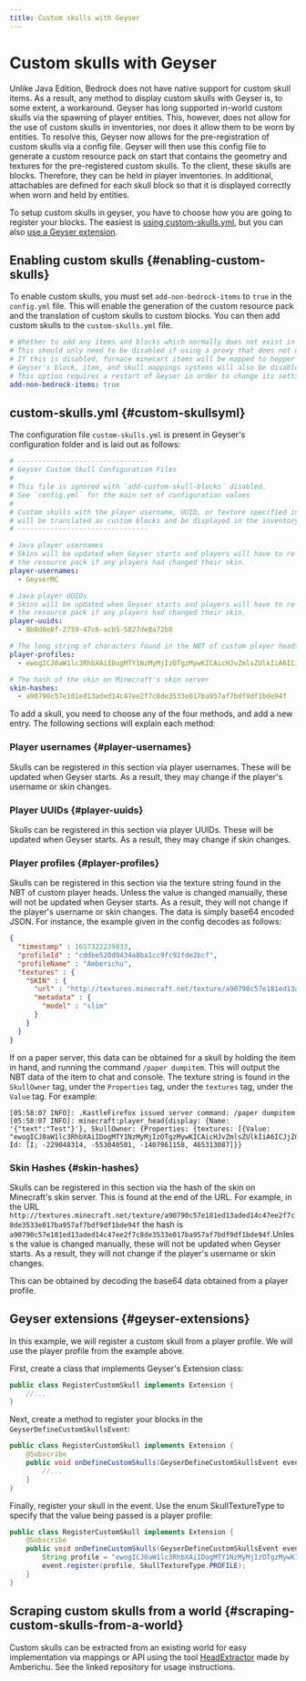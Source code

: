 ```yaml
---
title: Custom skulls with Geyser
---
```


# Custom skulls with Geyser

Unlike Java Edition, Bedrock does not have native support for custom skull items. As a result, any method to display custom skulls with Geyser is, to some extent, a workaround. Geyser has long supported in-world custom skulls via the spawning of player entities. This, however, does not allow for the use of custom skulls in inventories, nor does it allow them to be worn by entities. To resolve this, Geyser now allows for the pre-registration of custom skulls via a config file. Geyser will then use this config file to generate a custom resource pack on start that contains the geometry and textures for the pre-registered custom skulls. To the client, these skulls are blocks. Therefore, they can be held in player inventories. In additional, attachables are defined for each skull block so that it is displayed correctly when worn and held by entities.

To setup custom skulls in geyser, you have to choose how you are going to register your blocks. The easiest is [using custom-skulls.yml](#custom-skullsyml), but you can also [use a Geyser extension](#geyser-extensions).

## Enabling custom skulls {#enabling-custom-skulls}

To enable custom skulls, you must set `add-non-bedrock-items` to `true` in the `config.yml` file. This will enable the generation of the custom resource pack and the translation of custom skulls to custom blocks. You can then add custom skulls to the `custom-skulls.yml` file.

```yaml
# Whether to add any items and blocks which normally does not exist in Bedrock Edition.
# This should only need to be disabled if using a proxy that does not use the "transfer packet" style of server switching.
# If this is disabled, furnace minecart items will be mapped to hopper minecart items.
# Geyser's block, item, and skull mappings systems will also be disabled.
# This option requires a restart of Geyser in order to change its setting.
add-non-bedrock-items: true
```

## custom-skulls.yml {#custom-skullsyml}

The configuration file `custom-skulls.yml` is present in Geyser's configuration folder and is laid out as follows:

```yml
# --------------------------------
# Geyser Custom Skull Configuration Files
#
# This file is ignored with `add-custom-skull-blocks` disabled.
# See `config.yml` for the main set of configuration values
#
# Custom skulls with the player username, UUID, or texture specified in this file
# will be translated as custom blocks and be displayed in the inventory and on entities.
# --------------------------------

# Java player usernames
# Skins will be updated when Geyser starts and players will have to re-download
# the resource pack if any players had changed their skin.
player-usernames:
  - GeyserMC

# Java player UUIDs
# Skins will be updated when Geyser starts and players will have to re-download
# the resource pack if any players had changed their skin.
player-uuids:
  - 8b8d8e8f-2759-47c6-acb5-5827de8a72b8

# The long string of characters found in the NBT of custom player heads
player-profiles:
  - ewogICJ0aW1lc3RhbXAiIDogMTY1NzMyMjIzOTgzMywKICAicHJvZmlsZUlkIiA6ICJjZGRiZTUyMGQwNDM0YThiYTFjYzlmYzkyZmRlMmJjZiIsCiAgInByb2ZpbGVOYW1lIiA6ICJBbWJlcmljaHUiLAogICJ0ZXh0dXJlcyIgOiB7CiAgICAiU0tJTiIgOiB7CiAgICAgICJ1cmwiIDogImh0dHA6Ly90ZXh0dXJlcy5taW5lY3JhZnQubmV0L3RleHR1cmUvYTkwNzkwYzU3ZTE4MWVkMTNhZGVkMTRjNDdlZTJmN2M4ZGUzNTMzZTAxN2JhOTU3YWY3YmRmOWRmMWJkZTk0ZiIsCiAgICAgICJtZXRhZGF0YSIgOiB7CiAgICAgICAgIm1vZGVsIiA6ICJzbGltIgogICAgICB9CiAgICB9CiAgfQp9

# The hash of the skin on Minecraft's skin server
skin-hashes:
  - a90790c57e181ed13aded14c47ee2f7c8de3533e017ba957af7bdf9df1bde94f
```

To add a skull, you need to choose any of the four methods, and add a new entry. The following sections will explain each method:

### Player usernames {#player-usernames}

Skulls can be registered in this section via player usernames. These will be updated when Geyser starts. As a result, they may change if the player's username or skin changes.

### Player UUIDs {#player-uuids}

Skulls can be registered in this section via player UUIDs. These will be updated when Geyser starts. As a result, they may change if skin changes.

### Player profiles {#player-profiles}

Skulls can be registered in this section via the texture string found in the NBT of custom player heads. Unless the value is changed manually, these will not be updated when Geyser starts. As a result, they will not change if the player's username or skin changes. The data is simply base64 encoded JSON. For instance, the example given in the config decodes as follows:

```json
{
  "timestamp" : 1657322239833,
  "profileId" : "cddbe520d0434a8ba1cc9fc92fde2bcf",
  "profileName" : "Amberichu",
  "textures" : {
    "SKIN" : {
      "url" : "http://textures.minecraft.net/texture/a90790c57e181ed13aded14c47ee2f7c8de3533e017ba957af7bdf9df1bde94f",
      "metadata" : {
        "model" : "slim"
      }
    }
  }
}
```

If on a paper server, this data can be obtained for a skull by holding the item in hand, and running the command `/paper dumpitem`. This will output the NBT data of the item to chat and console. The texture string is found in the `SkullOwner` tag, under the `Properties` tag, under the `textures` tag, under the `Value` tag. For example:

```log
[05:58:07 INFO]: .KastleFirefox issued server command: /paper dumpitem
[05:58:07 INFO]: minecraft:player_head{display: {Name: '{"text":"Test"}'}, SkullOwner: {Properties: {textures: [{Value: "ewogICJ0aW1lc3RhbXAiIDogMTY1NzMyMjIzOTgzMywKICAicHJvZmlsZUlkIiA6ICJjZGRiZTUyMGQwNDM0YThiYTFjYzlmYzkyZmRlMmJjZiIsCiAgInByb2ZpbGVOYW1lIiA6ICJkYXZjaG9vIiwKICAidGV4dHVyZXMiIDogewogICAgIlNLSU4iIDogewogICAgICAidXJsIiA6ICJodHRwOi8vdGV4dHVyZXMubWluZWNyYWZ0Lm5ldC90ZXh0dXJlL2E5MDc5MGM1N2UxODFlZDEzYWRlZDE0YzQ3ZWUyZjdjOGRlMzUzM2UwMTdiYTk1N2FmN2JkZjlkZjFiZGU5NGYiLAogICAgICAibWV0YWRhdGEiIDogewogICAgICAgICJtb2RlbCIgOiAic2xpbSIKICAgICAgfQogICAgfQogIH0KfQ"}]}, Id: [I; -229048314, -553040501, -1407961158, 465313087]}}
```

### Skin Hashes {#skin-hashes}

Skulls can be registered in this section via the hash of the skin on Minecraft's skin server. This is found at the end of the URL. For example, in the URL `http://textures.minecraft.net/texture/a90790c57e181ed13aded14c47ee2f7c8de3533e017ba957af7bdf9df1bde94f` the hash is `a90790c57e181ed13aded14c47ee2f7c8de3533e017ba957af7bdf9df1bde94f`.Unless the value is changed manually, these will not be updated when Geyser starts. As a result, they will not change if the player's username or skin changes.

This can be obtained by decoding the base64 data obtained from a player profile.

## Geyser extensions {#geyser-extensions}

In this example, we will register a custom skull from a player profile. We will use the player profile from the example above.

First, create a class that implements Geyser's Extension class:

```java
public class RegisterCustomSkull implements Extension {
    //...
}
```

Next, create a method to register your blocks in the `GeyserDefineCustomSkullsEvent`:

```java
public class RegisterCustomSkull implements Extension {
    @Subscribe
    public void onDefineCustomSkulls(GeyserDefineCustomSkullsEvent event) {
        //...
    }
}
```

Finally, register your skull in the event. Use the enum SkullTextureType to specify that the value being passed is a player profile:

```java
public class RegisterCustomSkull implements Extension {
    @Subscribe
    public void onDefineCustomSkulls(GeyserDefineCustomSkullsEvent event) {
        String profile = "ewogICJ0aW1lc3RhbXAiIDogMTY1NzMyMjIzOTgzMywKICAicHJvZmlsZUlkIiA6ICJjZGRiZTUyMGQwNDM0YThiYTFjYzlmYzkyZmRlMmJjZiIsCiAgInByb2ZpbGVOYW1lIiA6ICJkYXZjaG9vIiwKICAidGV4dHVyZXMiIDogewogICAgIlNLSU4iIDogewogICAgICAidXJsIiA6ICJodHRwOi8vdGV4dHVyZXMubWluZWNyYWZ0Lm5ldC90ZXh0dXJlL2E5MDc5MGM1N2UxODFlZDEzYWRlZDE0YzQ3ZWUyZjdjOGRlMzUzM2UwMTdiYTk1N2FmN2JkZjlkZjFiZGU5NGYiLAogICAgICAibWV0YWRhdGEiIDogewogICAgICAgICJtb2RlbCIgOiAic2xpbSIKICAgICAgfQogICAgfQogIH0KfQ"
        event.register(profile, SkullTextureType.PROFILE);
    }
}
```

## Scraping custom skulls from a world {#scraping-custom-skulls-from-a-world}

Custom skulls can be extracted from an existing world for easy implementation via mappings or API using the tool [HeadExtractor](https://github.com/davchoo/HeadExtractor) made by Amberichu. See the linked repository for usage instructions.
